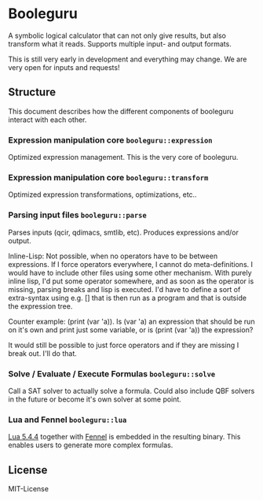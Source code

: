 # Booleguru

A symbolic logical calculator that can not only give results, but also transform
what it reads. Supports multiple input- and output formats.

This is still very early in development and everything may change. We are very
open for inputs and requests!

## Structure

This document describes how the different components of booleguru interact with
each other.

### Expression manipulation core `booleguru::expression`

Optimized expression management. This is the very core of booleguru.

### Expression manipulation core `booleguru::transform`

Optimized expression transformations, optimizations, etc..

### Parsing input files `booleguru::parse`

Parses inputs (qcir, qdimacs, smtlib, etc). Produces expressions and/or output.

Inline-Lisp: Not possible, when no operators have to be between expressions. If
I force operators everywhere, I cannot do meta-definitions. I would have to
include other files using some other mechanism. With purely inline lisp, I'd put
some operator somewhere, and as soon as the operator is missing, parsing breaks
and lisp is executed. I'd have to define a sort of extra-syntax using e.g. []
that is then run as a program and that is outside the expression tree.

Counter example: (print (var 'a)). Is (var 'a) an expression that should be run
on it's own and print just some variable, or is (print (var 'a)) the expression?

It would still be possible to just force operators and if they are missing I
break out. I'll do that.

### Solve / Evaluate / Execute Formulas `booleguru::solve`

Call a SAT solver to actually solve a formula. Could also include QBF solvers
in the future or become it's own solver at some point.

### Lua and Fennel `booleguru::lua`

[Lua 5.4.4](https://www.lua.org/) together with
[Fennel](https://fennel-lang.org/) is embedded in the resulting binary. This
enables users to generate more complex formulas.

## License

MIT-License
